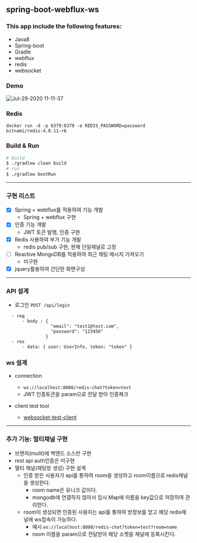 ## spring-boot-webflux-ws

### This app include the following features:
- Java8
- Spring-boot
- Gradle
- webflux
- redis
- websocket

### Demo 
![Jul-29-2020 11-11-37](https://user-images.githubusercontent.com/5827617/88748645-7cf0bd80-d18c-11ea-9cdb-91623172c607.gif)


### Redis 
```
docker run -d -p 6379:6379 -e REDIS_PASSWORD=password bitnami/redis:4.0.11-r6
```

### Build & Run
```zsh
# build
$ ./gradlew clean build
# run
$ ./gradlew bootRun
```
            
---

### 구현 리스트
 - [x] Spring + webflux를 적용하여 기능 개발
     - Spring + webflux 구현
 - [x] 인증 기능 개발
     - JWT 토큰 발행, 인증 구현
 - [x] Redis 사용하여 부가 기능 개발
     - redis pub/sub 구현, 현재 단일채널로 고정
 - [ ] Reactive MongoDB를 적용하여 최근 채팅 메시지 가져오기
     - 미구현
 - [x] jquery활용하여 간단한 화면구성
---


### API 설계
- 로그인 `POST /api/login`
```
  - req        
      - body : {
                 "email": "test1@test.com", 
                 "password": "123456" 
               }
  - res
      - data: { user: UserInfo, token: "token" }
```

### ws 설계
- connection
  - `ws://localhost:8080/redis-chat?token=test`
  - JWT 인증토큰을 param으로 전달 받아 인증체크

- client test tool
  - [websocket-test-client](https://chrome.google.com/webstore/detail/websocket-test-client/fgponpodhbmadfljofbimhhlengambbn)
---

### 추가 기능: 멀티채널 구현
- 브랜치(mulit)에 백엔드 소스만 구현
- rest api auth인증은 미구현
- 멀티 채널(채팅방 생성) 구현 설계
  - 인증 받은 사용자가 api를 통하여 room을 생성하고 room이름으로 redis채널을 생성한다.
     - room name은 유니크 값이다.
     - mongodb에 연결하지 않아서 임시 Map에 이름을 key값으로 저장하여 관리한다.
  - room이 생성되면 인증된 사용자는 api를 통하여 방정보를 얻고 해당 redis채널에 ws접속이 가능하다. 
     - 예시 `ws://localhost:8080/redis-chat?token=test?room=name`
     - room 이름을 param으로 전달받아 해당 소켓을 채널에 등록시킨다.
     
